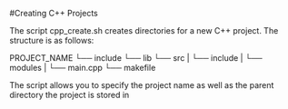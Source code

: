 #Creating C++ Projects

The script cpp_create.sh creates directories for a new C++ project. The structure is as follows:

PROJECT_NAME
└── include
└── lib
└── src
|   └── include
|   └── modules
|   └── main.cpp
└── makefile

The script allows you to specify the project name as well as the parent directory the project is stored in
